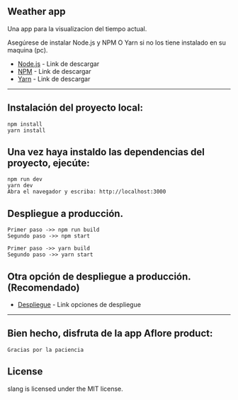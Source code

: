 Weather app
---------------------------------------------------------------------------------------------------
Una app para la visualizacion del tiempo actual.

 Asegúrese de instalar Node.js y NPM O Yarn si no los tiene instalado en su maquina (pc).
* [Node.js](https://nodejs.org/es/download/) - Link de descargar
* [NPM](https://www.npmjs.com/package/download) - Link de descargar
* [Yarn](https://classic.yarnpkg.com/en/docs/install/#windows-stable) - Link de descargar
-----------------------------------------------------------------------------------------------------

## Instalación del proyecto local:
    npm install
    yarn install

## Una vez haya instaldo las dependencias del proyecto, ejecúte:
    npm run dev
    yarn dev
    Abra el navegador y escriba: http://localhost:3000

## Despliegue a producción.
    Primer paso ->> npm run build
    Segundo paso ->> npm start

    Primer paso ->> yarn build
    Segundo paso ->> yarn start

## Otra opción de despliegue a producción. (Recomendado)
* [Despliegue](https://nextjs.org/docs/deployment) - Link opciones de despliegue
-----------------------------------------------------------------------------------------------------

## Bien hecho, disfruta de la app Aflore product:
    Gracias por la paciencia

## License
slang is licensed under the MIT license.

